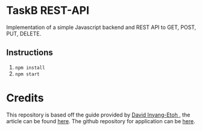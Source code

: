 # TaskB REST-API

Implementation of a simple Javascript backend and REST API to GET, POST, PUT, DELETE.

## Instructions

1. `npm install`
2. `npm start`

# Credits
This repository is based off the guide provided by [David Inyang-Etoh
](https://github.com/dinyangetoh), the article can be found [here](https://medium.com/@dinyangetoh/how-to-build-simple-restful-api-with-nodejs-expressjs-and-mongodb-99348012925d). The github repository for application can be [here](https://github.com/dinyangetoh/resthub2).
 